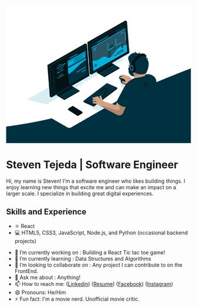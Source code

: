 ![Frontend Software Engineer](https://github.com/stejeda21/stejeda21/blob/main/code.gif)

# Steven Tejeda  | Software Engineer

Hi, my name is Steven! I'm a software engineer who likes building things. I enjoy learning new things that excite me and can make an impact on a larger scale. I specialize in building great digital experiences.

## Skills and Experience
* ⚛️ React
* 💻 HTML5, CSS3, JavaScript, Node.js, and Python (occasional backend projects)

- 🔭 I’m currently working on : Building a React Tic tac toe game! 
- 🌱 I’m currently learning : Data Structures and Algorithms 
- 👯 I’m looking to collaborate on : Any project I can contribute to on the FrontEnd. 
- 💬 Ask me about : Anything! 
- 📫 How to reach me: ([Linkedin](https://www.linkedin.com/in/steventejeda/))  ([Resume](https://github.com/stejeda21/stejeda21/blob/main/Steven_Tejeda's_resume.pdf))   ([Facebook](https://www.facebook.com/steven.tejeda.7/)) ([Instagram](https://www.instagram.com/stejeda21/))
- 😄 Pronouns: He/Him 
- ⚡ Fun fact: I'm a movie nerd. Unofficial movie critic.  




